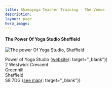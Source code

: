 ```yaml
---
title: Shamayoga Teacher Training - The Venue
description:
layout: page
hero_image:
---
```


#### The Power Of Yoga Studio Sheffield

![The power Of Yoga Studio, Sheffield](https://lh3.googleusercontent.com/QIHig2VPCUcpevDtQz10mTgwt7Lbqu8e936yQiUerPTWKrw1oWkJluc0FuYRKPVSzJl5J_WaQNRCLLlE8w=s0-rj-e30 "The Power Of Yoga Studio, Sheffield")

Power of Yoga Studio ([website](http://www.powerofyoga.net/){: target="_blank"})<br>2 Westwick Crescent<br>Greenhill<br>Sheffield<br>S8 7DG ([see map](https://www.google.co.uk/maps/place/Power+Of+Yoga/@53.327461,-1.4908907,17z/data=!3m1!4b1!4m5!3m4!1s0x487983b079cb19f7:0xa7dd804138ed7302!8m2!3d53.327461!4d-1.488702){: target="_blank"})